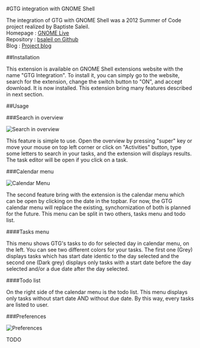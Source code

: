 #GTG integration with GNOME Shell

The integration of GTG with GNOME Shell was a 2012 Summer of Code project realized by Baptiste Saleil.  
Homepage : [GNOME Live](https://live.gnome.org/SummerOfCode2012/Projects/BaptisteSaleil_GTG_GNOME_Shell)  
Repository : [bsaleil on Github](https://github.com/bsaleil)  
Blog : [Project blog](http://bsaleil.org/blog/)  

##Installation

This extension is available on GNOME Shell extensions website with the name "GTG Integration". To install it, you can simply go to the website, search for the extension, change the switch button to "ON", and accept download. It is now installed.
This extension bring many features described in next section.

##Usage

###Search in overview

![Search in overview](https://raw.githubusercontent.com/getting-things-gnome/gtg-gnome-shell-extension/master/documents/guadec/search.png "Search in overview")

This feature is simple to use.
Open the overview by pressing "super" key or move your mouse on top left corner or click on "Activities" button, type some letters to search in your tasks, and the extension will displays results.
The task editor will be open if you click on a task.

###Calendar menu

![Calendar Menu](https://raw.githubusercontent.com/getting-things-gnome/gtg-gnome-shell-extension/master/documents/guadec/calendar.png "Calendar Menu")

The second feature bring with the extension is the calendar menu which can be open by clicking on the date in the topbar.
For now, the GTG calendar menu will replace the existing, synchornization of both is planned for the future.
This menu can be split in two others, tasks menu and todo list.

####Tasks menu

This menu shows GTG's tasks to do for selected day in calendar menu, on the left.
You can see two different colors for your tasks.
The first one (Grey) displays tasks which has start date identic to the day selected and the second one (Dark grey) displays only tasks with a start date before the day selected and/or a due date after the day selected.

####Todo list

On the right side of the calendar menu is the todo list.
This menu displays only tasks without start date AND without due date.
By this way, every tasks are listed to user.

###Preferences

![Preferences](https://raw.githubusercontent.com/getting-things-gnome/gtg-gnome-shell-extension/master/documents/guadec/prefs.png "Preferences")

TODO
